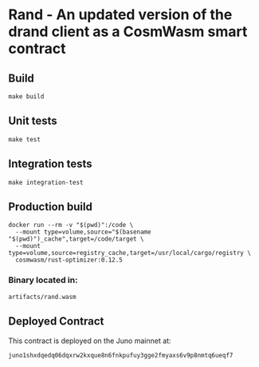 # Rand - An updated version of the drand client as a CosmWasm smart contract  

## Build
```
make build
```

## Unit tests
```
make test
```

## Integration tests
```
make integration-test
```

## Production build
```
docker run --rm -v "$(pwd)":/code \
  --mount type=volume,source="$(basename "$(pwd)")_cache",target=/code/target \
  --mount type=volume,source=registry_cache,target=/usr/local/cargo/registry \
  cosmwasm/rust-optimizer:0.12.5
```
### Binary located in:
```
artifacts/rand.wasm
```

## Deployed Contract
This contract is deployed on the Juno mainnet at:
```
juno1shxdqedq06dqxrw2kxque8n6fnkpufuy3gge2fmyaxs6v9p8nmtq6ueqf7
```